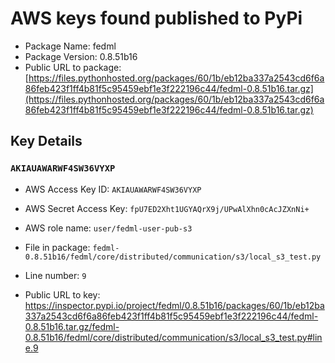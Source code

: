 # AWS keys found published to PyPi

* Package Name: fedml
* Package Version: 0.8.51b16
* Public URL to package: [https://files.pythonhosted.org/packages/60/1b/eb12ba337a2543cd6f6a86feb423f1ff4b81f5c95459ebf1e3f222196c44/fedml-0.8.51b16.tar.gz](https://files.pythonhosted.org/packages/60/1b/eb12ba337a2543cd6f6a86feb423f1ff4b81f5c95459ebf1e3f222196c44/fedml-0.8.51b16.tar.gz)

## Key Details

### `AKIAUAWARWF4SW36VYXP`

* AWS Access Key ID: `AKIAUAWARWF4SW36VYXP`
* AWS Secret Access Key: `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` 
* AWS role name: `user/fedml-user-pub-s3`
* File in package: `fedml-0.8.51b16/fedml/core/distributed/communication/s3/local_s3_test.py`
* Line number: `9`

* Public URL to key: https://inspector.pypi.io/project/fedml/0.8.51b16/packages/60/1b/eb12ba337a2543cd6f6a86feb423f1ff4b81f5c95459ebf1e3f222196c44/fedml-0.8.51b16.tar.gz/fedml-0.8.51b16/fedml/core/distributed/communication/s3/local_s3_test.py#line.9


